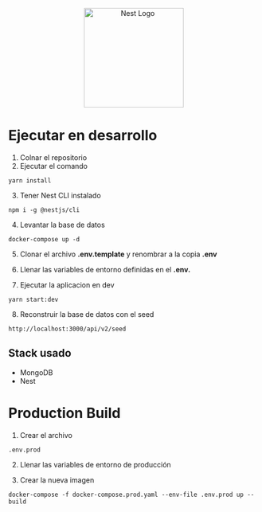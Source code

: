 <p align="center">
  <a href="http://nestjs.com/" target="blank"><img src="https://nestjs.com/img/logo-small.svg" width="200" alt="Nest Logo" /></a>
</p>

# Ejecutar en desarrollo

1. Colnar el repositorio
2. Ejecutar el comando

```
yarn install
```

3. Tener Nest CLI instalado

```
npm i -g @nestjs/cli
```

4. Levantar la base de datos

```
docker-compose up -d
```

5. Clonar el archivo **.env.template** y renombrar a la copia **.env**

6. Llenar las variables de entorno definidas en el **.env.**

7. Ejecutar la aplicacion en dev

```
yarn start:dev
```

8. Reconstruir la base de datos con el seed

```
http://localhost:3000/api/v2/seed
```

## Stack usado

- MongoDB
- Nest

# Production Build

1. Crear el archivo

```
.env.prod
```

2. Llenar las variables de entorno de producción

3. Crear la nueva imagen

```
docker-compose -f docker-compose.prod.yaml --env-file .env.prod up --build
```
